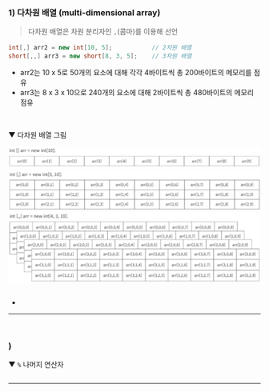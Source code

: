 ### 1) 다차원 배열 (multi-dimensional array)
> 다차원 배열은 차원 분리자인 `,`(콤마)를 이용해 선언

```csharp
int[,] arr2 = new int[10, 5];           // 2차원 배열
short[,,] arr3 = new short[8, 3, 5];    // 3차원 배열
```
- arr2는 10 x 5로 50개의 요소에 대해 각각 4바이트씩 총 200바이트의 메모리를 점유
- arr3는 8 x 3 x 10으로 240개의 요소에 대해 2바이트씩 총 480바이트의 메모리 점유
<br>

▼ 다차원 배열 그림

<img src="./Images/3_9.png" width="600"/>
<img src="./Images/3_10.png" width="600"/>
<img src="./Images/3_11.png" width="600"/>

```csharp

```
- 

****
<br>

### ) 

▼ `%` 나머지 연산자
```csharp
```


****
<br>
